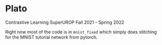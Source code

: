 # Plato
Contrastive Learning SuperUROP Fall 2021 - Spring 2022

Right now most of the code is in `mnist_fixed` which simply does stitching for the MNIST tutorial network from pytorch.